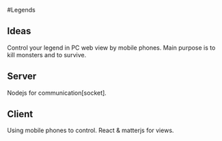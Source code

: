 #Legends

## Ideas
Control your legend in PC web view by mobile phones.
Main purpose is to kill monsters and to survive.

## Server
Nodejs for communication[socket].

## Client
Using mobile phones to control.
React & matterjs for views.